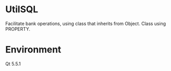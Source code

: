 # UtilSQL

Facilitate bank operations, using class that inherits from Object. Class using PROPERTY.

# Environment

Qt 5.5.1
